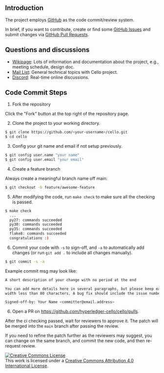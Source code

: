 [//]: # (SPDX-License-Identifier: CC-BY-4.0)

## Introduction

The project employs [GitHub](https://github.com/hyperledger-cello/cello) as the code commit/review system.

In brief, if you want to contribute, create or find some [GitHub Issues](https://docs.github.com/en/issues) and submit changes via [GitHub Pull Requests](https://docs.github.com/en/pull-requests).

## Questions and discussions

* [Wikipage](https://lf-hyperledger.atlassian.net/wiki/spaces/cello/overview): Lots of information and documentation about the project, e.g., meeting schedule, design doc.
* [Mail List](mailto:hyperledger-cello@lists.hyperledger.org): General technical topics with Cello project.
* [Discord](https://discord.gg/hyperledger): Real-time online discussions.

## Code Commit Steps

1. Fork the repository

Click the "Fork" button at the top right of the repository page.

2. Clone the project to your working directory.

```bash
$ git clone https://github.com/<your-username>/cello.git
$ cd cello
```

3. Config your git name and email if not setup previously.

```bash
$ git config user.name "your name"
$ git config user.email "your email"
```

4. Create a feature branch

Always create a meaningful branch name off main:

```bash
$ git checkout -b feature/awesome-feature
```

5. After modifying the code, run `make check` to make sure all the checking is passed.

```bash
$ make check
  ...
  py27: commands succeeded
  py30: commands succeeded
  py35: commands succeeded
  flake8: commands succeeded
  congratulations :)
```

6. Commit your code with `-s` to sign-off, and `-a` to automatically add changes (or run `git add .` to include all changes manually).

```bash
$ git commit -s -a
```

Example commit msg may look like:

```bash
A short description of your change with no period at the end

You can add more details here in several paragraphs, but please keep each line
width less than 80 characters. A bug fix should include the issue number.

Signed-off-by: Your Name <committer@email.address>
```

6. Open a PR on https://github.com/hyperledger-cello/cello/pulls.

After the ci checking passed, wait for reviewers to approve it. The patch will be merged into the `main` branch after passing the review.

If you need to refine the patch further as the reviewers may suggest, you can change on the same branch, and commit the new code, and then re-request review.

<a rel="license" href="http://creativecommons.org/licenses/by/4.0/"><img alt="Creative Commons License" style="border-width:0" src="https://i.creativecommons.org/l/by/4.0/88x31.png" /></a><br />This work is licensed under a <a rel="license" href="http://creativecommons.org/licenses/by/4.0/">Creative Commons Attribution 4.0 International License</a>.
